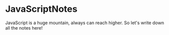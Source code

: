# JavaScriptNotes

JavaScript is a huge mountain, always can reach higher. So let's write down all the notes here!
